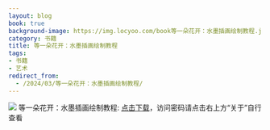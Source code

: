 ```yaml
---
layout: blog
book: true
background-image: https://img.locyoo.com/book等一朵花开：水墨插画绘制教程.jpg
category: 书籍
title: 等一朵花开：水墨插画绘制教程
tags:
- 书籍
- 艺术
redirect_from:
  - /2024/03/等一朵花开：水墨插画绘制教程/
---
```

![](https://img.locyoo.com/book等一朵花开：水墨插画绘制教程.jpg)
等一朵花开：水墨插画绘制教程: <a name = "ref1" href="https://url18.ctfile.com/f/50983618-1055874550-664029?p=3619">点击下载</a>，访问密码请点击右上方“关于”自行查看
